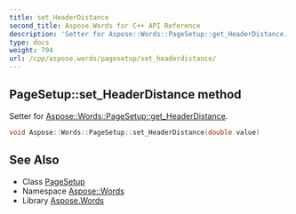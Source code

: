 ```yaml
---
title: set_HeaderDistance
second_title: Aspose.Words for C++ API Reference
description: 'Setter for Aspose::Words::PageSetup::get_HeaderDistance.'
type: docs
weight: 794
url: /cpp/aspose.words/pagesetup/set_headerdistance/
---
```

## PageSetup::set_HeaderDistance method


Setter for [Aspose::Words::PageSetup::get_HeaderDistance](../get_headerdistance/).

```cpp
void Aspose::Words::PageSetup::set_HeaderDistance(double value)
```

## See Also

* Class [PageSetup](../)
* Namespace [Aspose::Words](../../)
* Library [Aspose.Words](../../../)
